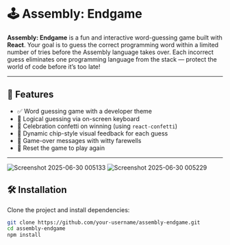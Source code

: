 # 🕹️ Assembly: Endgame

**Assembly: Endgame** is a fun and interactive word-guessing game built with **React**. Your goal is to guess the correct programming word within a limited number of tries before the Assembly language takes over. Each incorrect guess eliminates one programming language from the stack — protect the world of code before it’s too late!

---

## 🚀 Features

- ✅ Word guessing game with a developer theme
- 🧠 Logical guessing via on-screen keyboard
- 🎉 Celebration confetti on winning (using `react-confetti`)
- 🎨 Dynamic chip-style visual feedback for each guess
- 🛑 Game-over messages with witty farewells
- 🔁 Reset the game to play again

---
![Screenshot 2025-06-30 005133](https://github.com/user-attachments/assets/8c60a977-39b4-4e57-bd88-e19f0519d9c3)
![Screenshot 2025-06-30 005229](https://github.com/user-attachments/assets/1b6348b5-b11f-465d-b40c-8daaa6832a9c)



## 🛠️ Installation

Clone the project and install dependencies:

```bash
git clone https://github.com/your-username/assembly-endgame.git
cd assembly-endgame
npm install
